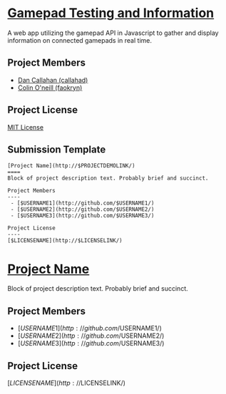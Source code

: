 [Gamepad Testing and Information](http://callahad.github.io/gamepad-test/)
====
A web app utilizing the gamepad API in Javascript to gather and display
information on connected gamepads in real time.

Project Members
----
 - [Dan Callahan (callahad)](http://github.com/callahad/) 
 - [Colin O'neill (faokryn)](http://github.com/Faokryn/) 

Project License
----
[MIT License](https://github.com/callahad/gamepad-test/blob/gh-pages/LICENSE)












<!--Actual Project Submissions Above Here
-------------------------------------------------------------------------------
-->

Submission Template
----

```
[Project Name](http://$PROJECTDEMOLINK/)
====
Block of project description text. Probably brief and succinct.

Project Members
----
 - [$USERNAME1](http://github.com/$USERNAME1/) 
 - [$USERNAME2](http://github.com/$USERNAME2/) 
 - [$USERNAME3](http://github.com/$USERNAME3/) 

Project License
----
[$LICENSENAME](http://$LICENSELINK/)

```

[Project Name](http://$PROJECTDEMOLINK/)
====
Block of project description text. Probably brief and succinct.

Project Members
----
 - [$USERNAME1](http://github.com/$USERNAME1/) 
 - [$USERNAME2](http://github.com/$USERNAME2/) 
 - [$USERNAME3](http://github.com/$USERNAME3/) 

Project License
----
[$LICENSENAME](http://$LICENSELINK/)

